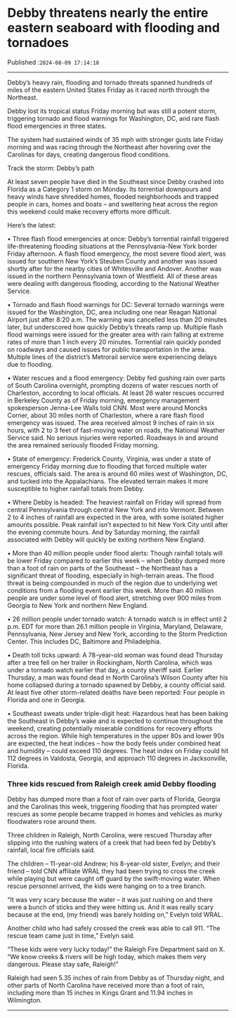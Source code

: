 # Debby threatens nearly the entire eastern seaboard with flooding and tornadoes

Published :`2024-08-09 17:14:18`

---

Debby’s heavy rain, flooding and tornado threats spanned hundreds of miles of the eastern United States Friday as it raced north through the Northeast.

Debby lost its tropical status Friday morning but was still a potent storm, triggering tornado and flood warnings for Washington, DC, and rare flash flood emergencies in three states.

The system had sustained winds of 35 mph with stronger gusts late Friday morning and was racing through the Northeast after hovering over the Carolinas for days, creating dangerous flood conditions.

Track the storm: Debby’s path

At least seven people have died in the Southeast since Debby crashed into Florida as a Category 1 storm on Monday. Its torrential downpours and heavy winds have shredded homes, flooded neighborhoods and trapped people in cars, homes and boats – and sweltering heat across the region this weekend could make recovery efforts more difficult.

Here’s the latest:

• Three flash flood emergencies at once: Debby’s torrential rainfall triggered life-threatening flooding situations at the Pennsylvania-New York border Friday afternoon. A flash flood emergency, the most severe flood alert, was issued for southern New York’s Steuben County and another was issued shortly after for the nearby cities of Whitesville and Andover. Another was issued in the northern Pennsylvania town of Westfield. All of these areas were dealing with dangerous flooding, according to the National Weather Service.

• Tornado and flash flood warnings for DC: Several tornado warnings were issued for the Washington, DC, area including one near Reagan National Airport just after 8:20 a.m. The warning was cancelled less than 20 minutes later, but underscored how quickly Debby’s threats ramp up. Multiple flash flood warnings were issued for the greater area with rain falling at extreme rates of more than 1 inch every 20 minutes. Torrential rain quickly ponded on roadways and caused issues for public transportation in the area. Multiple lines of the district’s Metrorail service were experiencing delays due to flooding.

• Water rescues and a flood emergency: Debby fed gushing rain over parts of South Carolina overnight, prompting dozens of water rescues north of Charleston, according to local officials. At least 26 water rescues occurred in Berkeley County as of Friday morning, emergency management spokesperson Jenna-Lee Walls told CNN. Most were around Moncks Corner, about 30 miles north of Charleston, where a rare flash flood emergency was issued. The area received almost 9 inches of rain in six hours, with 2 to 3 feet of fast-moving water on roads, the National Weather Service said. No serious injuries were reported. Roadways in and around the area remained seriously flooded Friday morning.

• State of emergency: Frederick County, Virginia, was under a state of emergency Friday morning due to flooding that forced multiple water rescues, officials said. The area is around 60 miles west of Washington, DC, and tucked into the Appalachians.  The elevated terrain makes it more susceptible to higher rainfall totals from Debby.

• Where Debby is headed: The heaviest rainfall on Friday will spread from central Pennsylvania through central New York and into Vermont. Between 2 to 4 inches of rainfall are expected in the area, with some isolated higher amounts possible. Peak rainfall isn’t expected to hit New York City until after the evening commute hours. And by Saturday morning, the rainfall associated with Debby will quickly be exiting northern New England.

• More than 40 million people under flood alerts: Though rainfall totals will be lower Friday compared to earlier this week – when Debby dumped more than a foot of rain on parts of the Southeast – the Northeast has a significant threat of flooding, especially in high-terrain areas. The flood threat is being compounded in much of the region due to underlying wet conditions from a flooding event earlier this week. More than 40 million people are under some level of flood alert, stretching over 900 miles from Georgia to New York and northern New England.

• 26 million people under tornado watch: A tornado watch is in effect until 2 p.m. EDT for more than 26.1 million people in Virginia, Maryland, Delaware, Pennsylvania, New Jersey and New York, according to the Storm Prediction Center. This includes DC, Baltimore and Philadelphia.

• Death toll ticks upward: A 78-year-old woman was found dead Thursday after a tree fell on her trailer in Rockingham, North Carolina, which was under a tornado watch earlier that day, a county sheriff said. Earlier Thursday, a man was found dead in North Carolina’s Wilson County after his home collapsed during a tornado spawned by Debby, a county official said. At least five other storm-related deaths have been reported: Four people in Florida and one in Georgia.

• Southeast sweats under triple-digit heat: Hazardous heat has been baking the Southeast in Debby’s wake and is expected to continue throughout the weekend, creating potentially miserable conditions for recovery efforts across the region. While high temperatures in the upper 80s and lower 90s are expected, the heat indices – how the body feels under combined heat and humidity – could exceed 110 degrees. The heat index on Friday could hit 112 degrees in Valdosta, Georgia, and approach 110 degrees in Jacksonville, Florida.

### Three kids rescued from Raleigh creek amid Debby flooding

Debby has dumped more than a foot of rain over parts of Florida, Georgia and the Carolinas this week, triggering flooding that has prompted water rescues as some people became trapped in homes and vehicles as murky floodwaters rose around them.

Three children in Raleigh, North Carolina, were rescued Thursday after slipping into the rushing waters of a creek that had been fed by Debby’s rainfall, local fire officials said.

The children – 11-year-old Andrew; his 8-year-old sister, Evelyn; and their friend – told CNN affiliate WRAL they had been trying to cross the creek while playing but were caught off guard by the swift-moving water. When rescue personnel arrived, the kids were hanging on to a tree branch.

“It was very scary because the water – it was just rushing on and there were a bunch of sticks and they were hitting us. And it was really scary because at the end, (my friend) was barely holding on,” Evelyn told WRAL.

Another child who had safely crossed the creek was able to call 911. “The rescue team came just in time,” Evelyn said.

“These kids were very lucky today!” the Raleigh Fire Department said on X. “We know creeks & rivers will be high today, which makes them very dangerous. Please stay safe, Raleigh!”

Raleigh had seen 5.35 inches of rain from Debby as of Thursday night, and other parts of North Carolina have received more than a foot of rain, including more than 15 inches in Kings Grant and 11.94 inches in Wilmington.

---

